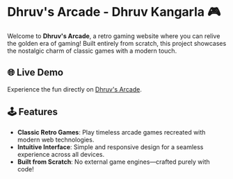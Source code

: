 # Dhruv's Arcade - Dhruv Kangarla 🎮  

Welcome to **Dhruv's Arcade**, a retro gaming website where you can relive the golden era of gaming! Built entirely from scratch, this project showcases the nostalgic charm of classic games with a modern touch.  

## 🌐 Live Demo  
Experience the fun directly on [Dhruv's Arcade](https://dhruvkangaroo.github.io/Dhruv-Arcade/).  

## 🕹️ Features  
- **Classic Retro Games**: Play timeless arcade games recreated with modern web technologies.  
- **Intuitive Interface**: Simple and responsive design for a seamless experience across all devices.  
- **Built from Scratch**: No external game engines—crafted purely with code!  
